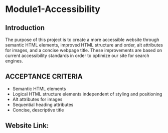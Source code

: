 # Module1-Accessibility

## Introduction

The purpose of this project is to create a more accessible website through semantic HTML elements, improved HTML structure and order, alt attributes for images, and a concise webpage title. These improvements are based on current accessibility standards in order to optimize our site for search engines. 


## ACCEPTANCE CRITERIA

- Semantic HTML elements
- Logical HTML structure elements independent of styling and positioning
- Alt attributes for images
- Sequential heading attributes
- Concise, descriptive title

## Website Link: 